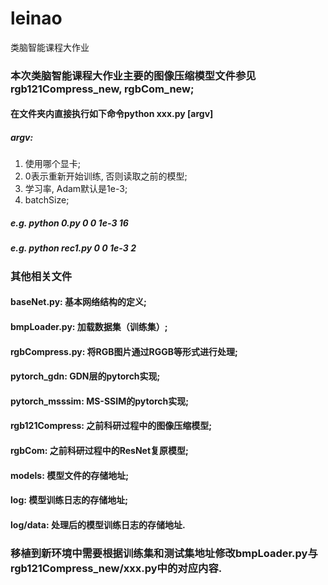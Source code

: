 # leinao
类脑智能课程大作业
### 本次类脑智能课程大作业主要的图像压缩模型文件参见rgb121Compress_new, rgbCom_new;
#### 在文件夹内直接执行如下命令python xxx.py [argv]
##### argv:
1. 使用哪个显卡;
2. 0表示重新开始训练, 否则读取之前的模型;
3. 学习率, Adam默认是1e-3;
4. batchSize;
##### e.g. python 0.py 0 0 1e-3 16
##### e.g. python rec1.py 0 0 1e-3 2

### 其他相关文件
#### baseNet.py: 基本网络结构的定义;
#### bmpLoader.py: 加载数据集（训练集）;
#### rgbCompress.py: 将RGB图片通过RGGB等形式进行处理;
#### pytorch_gdn: GDN层的pytorch实现;
#### pytorch_msssim: MS-SSIM的pytorch实现;
#### rgb121Compress: 之前科研过程中的图像压缩模型;
#### rgbCom: 之前科研过程中的ResNet复原模型;
#### models: 模型文件的存储地址;
#### log: 模型训练日志的存储地址;
#### log/data: 处理后的模型训练日志的存储地址.

### 移植到新环境中需要根据训练集和测试集地址修改bmpLoader.py与rgb121Compress_new/xxx.py中的对应内容.


